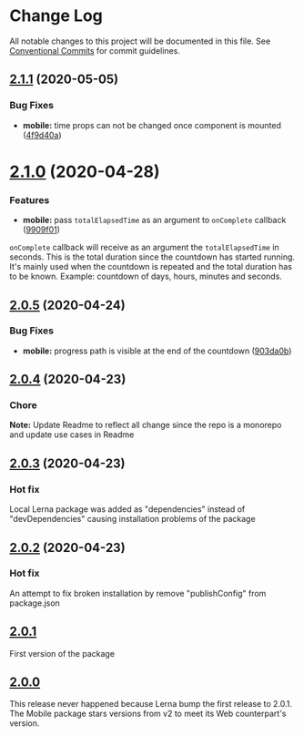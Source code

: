 # Change Log

All notable changes to this project will be documented in this file.
See [Conventional Commits](https://conventionalcommits.org) for commit guidelines.

## [2.1.1](https://github.com/vydimitrov/react-countdown-circle-timer/compare/react-native-countdown-circle-timer@2.1.0...react-native-countdown-circle-timer@2.1.1) (2020-05-05)


### Bug Fixes

* **mobile:** time props can not be changed once component is mounted ([4f9d40a](https://github.com/vydimitrov/react-countdown-circle-timer/commit/4f9d40a739c86ed9b0faed2307a81a3127701d8d))





# [2.1.0](https://github.com/vydimitrov/react-countdown-circle-timer/compare/react-native-countdown-circle-timer@2.0.5...react-native-countdown-circle-timer@2.1.0) (2020-04-28)

### Features

- **mobile:** pass `totalElapsedTime` as an argument to `onComplete` callback ([9909f01](https://github.com/vydimitrov/react-countdown-circle-timer/commit/9909f016ea2885b3f16cc84da1c4a39125e729f6))

`onComplete` callback will receive as an argument the `totalElapsedTime` in seconds. This is the total duration since the countdown has started running. It's mainly used when the countdown is repeated and the total duration has to be known. Example: countdown of days, hours, minutes and seconds.

## [2.0.5](https://github.com/vydimitrov/react-countdown-circle-timer/compare/react-native-countdown-circle-timer@2.0.4...react-native-countdown-circle-timer@2.0.5) (2020-04-24)

### Bug Fixes

- **mobile:** progress path is visible at the end of the countdown ([903da0b](https://github.com/vydimitrov/react-countdown-circle-timer/commit/903da0b66255bb77afdb0552c5a6510fac1645f8))

## [2.0.4](https://github.com/vydimitrov/react-countdown-circle-timer/compare/react-native-countdown-circle-timer@2.0.3...react-native-countdown-circle-timer@2.0.4) (2020-04-23)

### Chore

**Note:** Update Readme to reflect all change since the repo is a monorepo and update use cases in Readme

## [2.0.3](https://github.com/vydimitrov/react-countdown-circle-timer/compare/react-native-countdown-circle-timer@2.0.2...react-native-countdown-circle-timer@2.0.3) (2020-04-23)

### Hot fix

Local Lerna package was added as "dependencies" instead of "devDependencies" causing installation problems of the package

## [2.0.2](https://github.com/vydimitrov/react-countdown-circle-timer/compare/react-native-countdown-circle-timer@2.0.1...react-native-countdown-circle-timer@2.0.2) (2020-04-23)

### Hot fix

An attempt to fix broken installation by remove "publishConfig" from package.json

## [2.0.1](2020-04-23)

First version of the package

## [2.0.0](-)

This release never happened because Lerna bump the first release to 2.0.1. The Mobile package stars versions from v2 to meet its Web counterpart's version.

